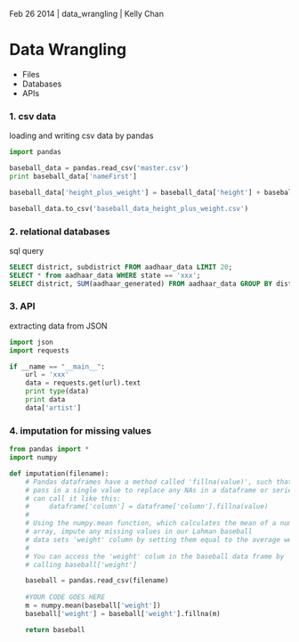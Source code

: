 Feb 26 2014 | data_wrangling | Kelly Chan
# Data Wrangling

- Files
- Databases
- APIs

### 1. csv data

loading and writing csv data by pandas
```python
import pandas

baseball_data = pandas.read_csv('master.csv')
print baseball_data['nameFirst']

baseball_data['height_plus_weight'] = baseball_data['height'] + baseball_data['weight']

baseball_data.to_csv('baseball_data_height_plus_weight.csv')
```

### 2. relational databases

sql query
```sql
SELECT district, subdistrict FROM aadhaar_data LIMIT 20;
SELECT * from aadhaar_data WHERE state == 'xxx';
SELECT district, SUM(aadhaar_generated) FROM aadhaar_data GROUP BY district;
```

### 3. API

extracting data from JSON
```python
import json
import requests

if __name == "__main__":
    url = 'xxx'
    data = requests.get(url).text
    print type(data)
    print data
    data['artist']
```

### 4. imputation for missing values

```python
from pandas import *
import numpy

def imputation(filename):
    # Pandas dataframes have a method called 'fillna(value)', such that you can
    # pass in a single value to replace any NAs in a dataframe or series. You
    # can call it like this: 
    #     dataframe['column'] = dataframe['column'].fillna(value)
    #
    # Using the numpy.mean function, which calculates the mean of a numpy
    # array, impute any missing values in our Lahman baseball
    # data sets 'weight' column by setting them equal to the average weight.
    # 
    # You can access the 'weight' colum in the baseball data frame by
    # calling baseball['weight']

    baseball = pandas.read_csv(filename)
    
    #YOUR CODE GOES HERE
    m = numpy.mean(baseball['weight'])
    baseball['weight'] = baseball['weight'].fillna(m)

    return baseball
```
